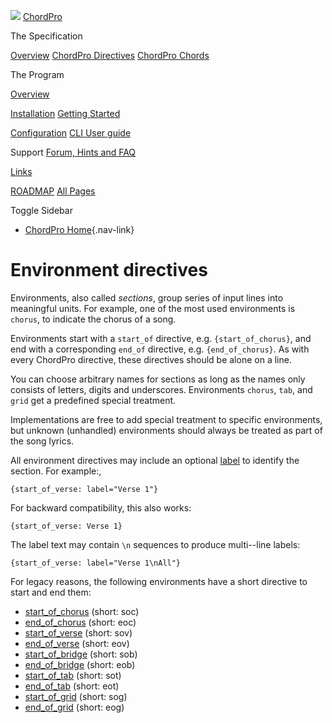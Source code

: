 ![](../images/chordpro-icon.png)
[ChordPro](https://www.chordpro.org/chordpro/home/)

The Specification

[Overview](https://www.chordpro.org/chordpro/chordpro-introduction/)
[ChordPro Directives](./chordpro-directives.md)
[ChordPro Chords](./chordpro-chords.md)


The Program

[Overview](https://www.chordpro.org/chordpro/chordpro-reference-implementation/)

[Installation](https://www.chordpro.org/chordpro/chordpro-installation/)
[Getting Started](https://www.chordpro.org/chordpro/chordpro-getting-started/)

[Configuration](https://www.chordpro.org/chordpro/chordpro-configuration/)
[CLI User guide](https://www.chordpro.org/chordpro/using-chordpro/)


Support
[Forum, Hints and FAQ](https://www.chordpro.org/chordpro/support/)

[Links](https://www.chordpro.org/chordpro/links/)

[ROADMAP](https://www.chordpro.org/chordpro/roadmap/)
[All Pages](https://www.chordpro.org/chordpro/allpages/)


Toggle Sidebar

-   [ChordPro Home](https://www.chordpro.org/chordpro/){.nav-link}

Environment directives
======================

Environments, also called *sections*, group series of input lines into
meaningful units. For example, one of the most used environments is
`chorus`, to indicate the chorus of a song.

Environments start with a `start_of` directive, e.g.
`{start_of_chorus}`, and end with a corresponding `end_of` directive,
e.g. `{end_of_chorus}`. As with every ChordPro directive, these
directives should be alone on a line.

You can choose arbitrary names for sections as long as the names only
consists of letters, digits and underscores. Environments `chorus`,
`tab`, and `grid` get a predefined special treatment.

Implementations are free to add special treatment to specific
environments, but unknown (unhandled) environments should always be
treated as part of the song lyrics.

All environment directives may include an optional
[label](https://www.chordpro.org/chordpro/chordpro-configuration-pdf/#labels)
to identify the section. For example:,

    {start_of_verse: label="Verse 1"}

For backward compatibility, this also works:

    {start_of_verse: Verse 1}

The label text may contain `\n` sequences to produce multi--line labels:

    {start_of_verse: label="Verse 1\nAll"}

For legacy reasons, the following environments have a short directive to
start and end them:

-   [start\_of\_chorus](./directives-env_chorus.md)
    (short: soc)
-   [end\_of\_chorus](./directives-env_chorus.md)
    (short: eoc)
-   [start\_of\_verse](./directives-env_verse.md)
    (short: sov)
-   [end\_of\_verse](./directives-env_verse.md)
    (short: eov)
-   [start\_of\_bridge](./directives-env_bridge.md)
    (short: sob)
-   [end\_of\_bridge](./directives-env_bridge.md)
    (short: eob)
-   [start\_of\_tab](./directives-env_tab.md)
    (short: sot)
-   [end\_of\_tab](./directives-env_tab.md)
    (short: eot)
-   [start\_of\_grid](./directives-env_grid.md)
    (short: sog)
-   [end\_of\_grid](./directives-env_grid.md)
    (short: eog)
